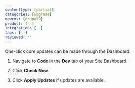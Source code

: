 ```yaml
---
contenttype: [partial]
categories: [upgrade]
newcms: [drupal9]
product: [--]
integration: [--]
tags: [--]
reviewed: ""
---
```


One-click core updates can be made through the Dashboard:

1. Navigate to **<span class="fa fa-code"></span> Code** in the **<span class="fa fa-wrench"></span> Dev** tab of your Site Dashboard.

1. Click **Check Now**.

1. Click **Apply Updates** if updates are available.
